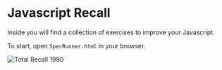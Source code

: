 # Javascript Recall

Inside you will find a collection of exercises to improve your Javascript.

To start, open `SpecRunner.html` in your browser.

![Total Recall 1990](http://cinema-crazed.com/blog/wp-content/uploads/2016/02/total-recall.jpg)
